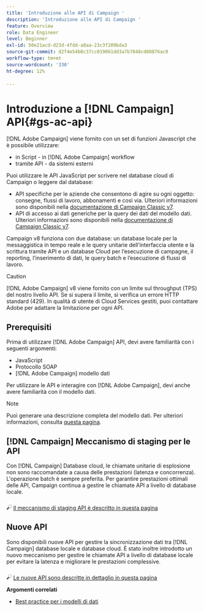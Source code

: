 ```yaml
---
title: 'Introduzione alle API di Campaign '
description: 'Introduzione alle API di Campaign '
feature: Overview
role: Data Engineer
level: Beginner
exl-id: 50e21acd-d23d-4fdd-a8aa-23c3f209bda3
source-git-commit: d2f4e54b0c37cc019061dd3a7b7048cd80876ac0
workflow-type: tm+mt
source-wordcount: '330'
ht-degree: 12%

---
```


# Introduzione a [!DNL Campaign] API{#gs-ac-api}

[!DNL Adobe Campaign] viene fornito con un set di funzioni Javascript che è possibile utilizzare:

* in Script - in [!DNL Adobe Campaign] workflow
* tramite API - da sistemi esterni

Puoi utilizzare le API JavaScript per scrivere nel database cloud di Campaign o leggere dal database:

* API specifiche per le aziende che consentono di agire su ogni oggetto: consegne, flussi di lavoro, abbonamenti e così via. Ulteriori informazioni sono disponibili nella [documentazione di Campaign Classic v7](https://experienceleague.adobe.com/docs/campaign-classic/using/configuring-campaign-classic/api/business-oriented-apis.html).
* API di accesso ai dati generiche per la query dei dati del modello dati. Ulteriori informazioni sono disponibili nella [documentazione di Campaign Classic v7](https://experienceleague.adobe.com/docs/campaign-classic/using/configuring-campaign-classic/api/data-oriented-apis.html).

Campaign v8 funziona con due database: un database locale per la messaggistica in tempo reale e le query unitarie dell’interfaccia utente e la scrittura tramite API e un database Cloud per l’esecuzione di campagne, il reporting, l’inserimento di dati, le query batch e l’esecuzione di flussi di lavoro.

>[!CAUTION]
>
>[!DNL Adobe Campaign] v8 viene fornito con un limite sul throughput (TPS) del nostro livello API. Se si supera il limite, si verifica un errore HTTP standard (429). In qualità di utente di Cloud Services gestiti, puoi contattare Adobe per adattare la limitazione per ogni API.

## Prerequisiti

Prima di utilizzare [!DNL Adobe Campaign] API, devi avere familiarità con i seguenti argomenti:

* JavaScript
* Protocollo SOAP
* [!DNL Adobe Campaign] modello dati

Per utilizzare le API e interagire con [!DNL Adobe Campaign], devi anche avere familiarità con il modello dati.

>[!NOTE]
>Puoi generare una descrizione completa del modello dati. Per ulteriori informazioni, consulta [questa pagina](datamodel.md).

## [!DNL Campaign] Meccanismo di staging per le API

Con [!DNL Campaign] Database cloud, le chiamate unitarie di esplosione non sono raccomandate a causa delle prestazioni (latenza e concorrenza). L&#39;operazione batch è sempre preferita. Per garantire prestazioni ottimali delle API, Campaign continua a gestire le chiamate API a livello di database locale.

![](../assets/do-not-localize/glass.png) [Il meccanismo di staging API è descritto in questa pagina](staging.md)

## Nuove API

Sono disponibili nuove API per gestire la sincronizzazione dati tra [!DNL Campaign] database locale e database cloud. È stato inoltre introdotto un nuovo meccanismo per gestire le chiamate API a livello di database locale per evitare la latenza e migliorare le prestazioni complessive.

![](../assets/do-not-localize/glass.png) [Le nuove API sono descritte in dettaglio in questa pagina](new-apis.md)

**Argomenti correlati**

* [Best practice per i modelli di dati](datamodel-best-practices.md)
